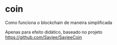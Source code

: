 # coin
Como funciona o blockchain de maneira simplificada

Apenas para efeito didático, baseado no projeto https://github.com/Savjee/SavjeeCoin

